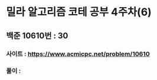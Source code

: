 # 밀라 알고리즘 코테 공부 4주차(6)

## 백준 10610번 : 30

### 사이트 : https://www.acmicpc.net/problem/10610
### 풀이 :  